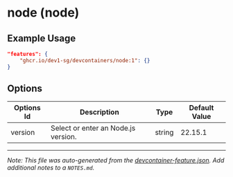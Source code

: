
# node (node)



## Example Usage

```json
"features": {
    "ghcr.io/dev1-sg/devcontainers/node:1": {}
}
```

## Options

| Options Id | Description | Type | Default Value |
|-----|-----|-----|-----|
| version | Select or enter an Node.js version. | string | 22.15.1 |



---

_Note: This file was auto-generated from the [devcontainer-feature.json](https://github.com/dev1-sg/devcontainers/blob/main/src/features/node/devcontainer-feature.json).  Add additional notes to a `NOTES.md`._

